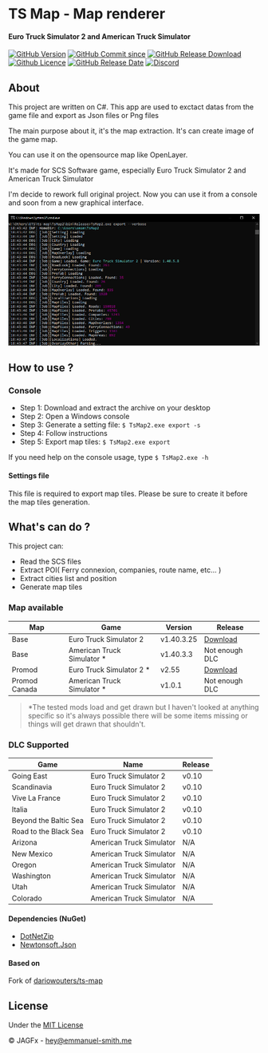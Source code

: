 # TS Map - Map renderer
#### Euro Truck Simulator 2 and American Truck Simulator

[![GitHub Version](https://img.shields.io/github/v/release/JAGFx/ts-map?style=flat-square)](https://github.com/JAGFx/ts-map/releases/latest)
[![GitHub Commit since](https://img.shields.io/github/commits-since/JAGFx/ts-map/v0.10?style=flat-square)](https://github.com/JAGFx/ts-map/releases)
[![GitHub Release Download](https://img.shields.io/github/downloads/JAGFx/ts-map/total?style=flat-square)](https://github.com/JAGFx/ts-map/releases/latest)
[![Github Licence](https://img.shields.io/github/license/JAGFx/ts-map?style=flat-square)](https://github.com/JAGFx/ts-map/blob/master/README.md)
[![GitHub Release Date](https://img.shields.io/github/release-date/JAGFx/ts-map?style=flat-square)](https://github.com/JAGFx/ts-map/releases/latest)
[![Discord](https://img.shields.io/discord/764915323693826059.svg?label=&logo=discord&logoColor=ffffff&color=7389D8&labelColor=6A7EC2)](https://discord.gg/C4EEaHmPRs)

## About

This project are written on C#. This app are used to exctact datas from the game file and export as Json files or Png files

The main purpose about it, it's the map extraction. It's can create image of the game map.

You can use it on the opensource map like OpenLayer.

It's made for SCS Software game, especially Euro Truck Simulator 2 and American Truck Simulator

I'm decide to rework full original project. Now you can use it from a console and soon from a new graphical interface.

![Console](docs/screenshots/console.png)


## How to use ?

### Console

- Step 1: Download and extract the archive on your desktop
- Step 2: Open a Windows console
- Step 3: Generate a setting file: `$ TsMap2.exe export -s`
- Step 4: Follow instructions
- Step 5: Export map tiles: `$ TsMap2.exe export`

If you need help on the console usage, type `$ TsMap2.exe -h`

#### Settings file

This file is required to export map tiles. Please be sure to create it before the map tiles generation. 


## What's can do ?

This project can: 

- Read the SCS files
- Extract POI( Ferry connexion, companies, route name, etc... )
- Extract cities list and position
- Generate map tiles    

### Map available

|Map|Game|Version|Release|
|---|---|---|---|
|Base|Euro Truck Simulator 2|v1.40.3.25|[Download](https://github.com/JAGFx/ts-map/releases/download/v0.10/jagfx-map-ets2.tar.gz)|
|Base|American Truck Simulator *|v1.40.3.3|Not enough DLC|
|Promod|Euro Truck Simulator 2 *|v2.55|[Download](https://github.com/JAGFx/ts-map/releases/download/v0.10/jagfx-map-promod.tar.gz)|
|Promod Canada|American Truck Simulator *|v1.0.1|Not enough DLC|

> *The tested mods load and get drawn but I haven't looked at anything specific so it's always possible there will be some items missing or things will get drawn that shouldn't.

### DLC Supported

|Game|Name|Release|
|---|---|---|
|Going East|Euro Truck Simulator 2|v0.10|
|Scandinavia|Euro Truck Simulator 2|v0.10|
|Vive La France|Euro Truck Simulator 2|v0.10|
|Italia|Euro Truck Simulator 2|v0.10|
|Beyond the Baltic Sea|Euro Truck Simulator 2|v0.10|
|Road to the Black Sea|Euro Truck Simulator 2|v0.10|
|Arizona|American Truck Simulator|N/A|
|New Mexico|American Truck Simulator|N/A|
|Oregon|American Truck Simulator|N/A|
|Washington|American Truck Simulator|N/A|
|Utah|American Truck Simulator|N/A|
|Colorado|American Truck Simulator|N/A|


#### Dependencies (NuGet)
- [DotNetZip](https://www.nuget.org/packages/DotNetZip/)
- [Newtonsoft.Json](https://www.nuget.org/packages/Newtonsoft.Json)

#### Based on
Fork of [dariowouters/ts-map](https://github.com/dariowouters/ts-map)

## License
Under the [MIT License](LICENSE)

© JAGFx - hey@emmanuel-smith.me
